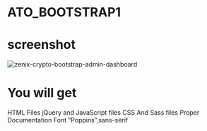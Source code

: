 # ATO_BOOTSTRAP1
# screenshot
![zenix-crypto-bootstrap-admin-dashboard](https://user-images.githubusercontent.com/89033750/162641055-c4d49215-21df-4c08-b4a7-79c4c6c0a48e.png)

# You will get
HTML Files
jQuery and JavaScript files
CSS And Sass files
Proper Documentation
Font
“Poppins”,sans-serif
